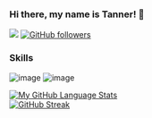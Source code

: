 ### Hi there, my name is Tanner! 👋
![](https://komarev.com/ghpvc/?username=tbouteiller&color=blueviolet&label=Views) [![GitHub followers](https://img.shields.io/github/followers/tbouteiller.svg?style=social&label=Follow&maxAge=2592000)](https://github.com/tbouteiller?tab=followers)

### Skills
![image](https://img.shields.io/badge/React-20232A?style=for-the-badge&logo=react&logoColor=61DAFB)
![image](https://img.shields.io/badge/firebase-ffca28?style=for-the-badge&logo=firebase&logoColor=black)


<!--
**tbouteiller/tbouteiller** is a ✨ _special_ ✨ repository because its `README.md` (this file) appears on your GitHub profile.

Here are some ideas to get you started:

- 🔭 I’m currently working on ...
- 🌱 I’m currently learning ...
- 👯 I’m looking to collaborate on ...
- 🤔 I’m looking for help with ...
- 💬 Ask me about ...
- 📫 How to reach me: ...
- 😄 Pronouns: ...
- ⚡ Fun fact: ...
-->

[![My GitHub Language Stats](https://github-readme-stats.vercel.app/api/top-langs/?username=tbouteiller&langs_count=5&theme=tokyonight)]()\
[![GitHub Streak](https://github-readme-streak-stats.herokuapp.com/?user=tbouteiller&theme=tokyonight)](https://github.com/tbouteiller/github-readme-streak-stats)



